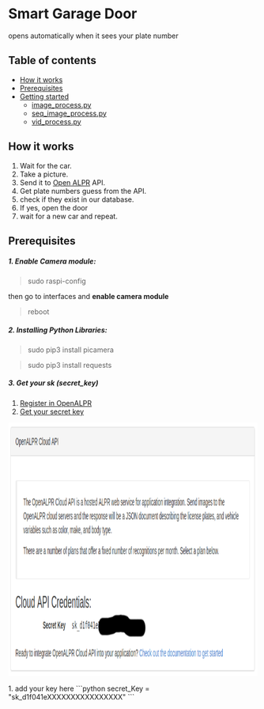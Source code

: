 # Smart Garage Door
opens automatically when it sees your plate number
<p></p>

## Table of contents  
- [How it works](#how-it-works)
- [Prerequisites](#prerequisites)
- [Getting started](#getting-started)
    * [image_process.py](#image_processpy)
    * [seq_image_process.py](#seq_image_processpy)
    * [vid_process.py](vid_processpy)
<p></p>

## How it works
1. Wait for the car.
1. Take a picture.
1. Send it to [Open ALPR](https://www.openalpr.com/) API.
1. Get plate numbers guess from the API.
1. check if they exist in our database.
1. If yes, open the door
1. wait for a new car and repeat.
<p></p>



## Prerequisites
##### 1. Enable Camera module:
> sudo raspi-config

then go to interfaces and __enable camera module__

> reboot

##### 2. Installing Python Libraries:
> sudo pip3 install picamera

> sudo pip3 install requests

##### 3. Get your sk (secret_key)
1. [Register in OpenALPR](https://cloud.openalpr.com/account/register)
1. [Get your secret key](https://cloud.openalpr.com/cloudapi/)
<p align="center">
  <img width="800" height="512" src="https://github.com/AlphaArslan/Smart_Garage_Door/blob/master/secret_key.png">
</p>
1. add your key here
```python
  secret_Key  = "sk_d1f041eXXXXXXXXXXXXXXXX"
```

